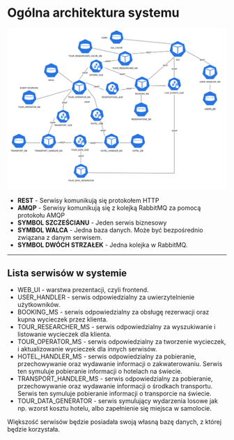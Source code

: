 # Ogólna architektura systemu

![Architektura systemu.png](architecture.png)


- **REST** - Serwisy komunikują się protokołem HTTP
- **AMQP** - Serwisy komunikują się z kolejką RabbitMQ za pomocą protokołu AMQP
- **SYMBOL SZCZEŚCIANU** - Jeden serwis biznesowy
- **SYMBOL WALCA** - Jedna baza danych. Może być bezpośrednio związana z danym serwisem.
- **SYMBOL DWÓCH STRZAŁEK** - Jedna kolejka w RabbitMQ.
---
## Lista serwisów w systemie

- WEB_UI - warstwa prezentacji, czyli frontend.
- USER_HANDLER - serwis odpowiedzialny za uwierzytelnienie użytkowników.
- BOOKING_MS - serwis odpowiedzialny za obsługę rezerwacji oraz kupna wycieczek przez klienta.
- TOUR_RESEARCHER_MS - serwis odpowiedzialny za wyszukiwanie i listowanie wycieczek dla klienta.
- TOUR_OPERATOR_MS - serwis odpowiedzialny za tworzenie wycieczek, i aktualizowanie wycieczek dla innych serwisów.
- HOTEL_HANDLER_MS - serwis odpowiedzialny za pobieranie, przechowywanie oraz wydawanie informacji o zakwaterowaniu. Serwis ten symuluje pobieranie informacji o hotelach na świecie.
- TRANSPORT_HANDLER_MS - serwis odpowiedzialny za pobieranie, przechowywanie oraz wydawanie informacji o środkach transportu. Serwis ten symuluje pobieranie informacji o transporcie na świecie.
- TOUR_DATA_GENERATOR - serwis symulujący wydarzenia losowe jak np. wzorst kosztu hotelu, albo zapełnienie się miejsca w samolocie.

Większość serwisów będzie posiadała swoją własną bazę danych, z której będzie korzystała.
